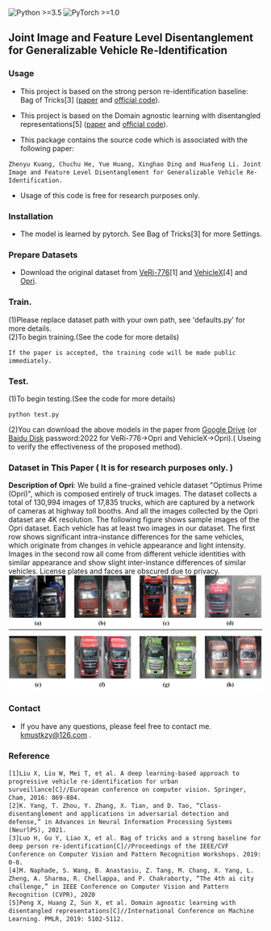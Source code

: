 ![Python >=3.5](https://img.shields.io/badge/Python->=3.7-blue.svg)
![PyTorch >=1.0](https://img.shields.io/badge/PyTorch->=1.0-yellow.svg)

## Joint Image and Feature Level Disentanglement for Generalizable Vehicle Re-Identification

### Usage
- This project is based on the strong person re-identification baseline: Bag of Tricks[3] ([paper](https://openaccess.thecvf.com/content_CVPRW_2019/papers/TRMTMCT/Luo_Bag_of_Tricks_and_a_Strong_Baseline_for_Deep_Person_CVPRW_2019_paper.pdf) and [official code](https://github.com/michuanhaohao/reid-strong-baseline)).


- This project is based on the Domain agnostic learning with disentangled representations[5] ([paper](http://proceedings.mlr.press/v97/peng19b/peng19b.pdf) and [official code](https://github.com/VisionLearningGroup/DAL/tree/19d74cc89a63664a45e79f9aebff32e7dc7bcea1)).

- This package contains the source code which is associated with the following paper:
```
Zhenyu Kuang, Chuchu He, Yue Huang, Xinghao Ding and Huafeng Li. Joint Image and Feature Level Disentanglement for Generalizable Vehicle Re-Identification. 
```
- Usage of this code is free for research purposes only. 

### Installation
- The model is learned by pytorch. See Bag of Tricks[3] for more Settings.

### Prepare Datasets
- Download the original dataset from [VeRi-776](https://vehiclereid.github.io/VeRi/)[1] and [VehicleX](https://github.com/yorkeyao/VehicleX)[4] and [Opri](https://github.com/KZYYYY/JIFD).

### Train.  
(1)Please replace dataset path with your own path, see 'defaults.py' for more details.    
(2)To begin training.(See the code for more details)

```
If the paper is accepted, the training code will be made public immediately.
```
### Test.   
(1)To begin testing.(See the code for more details)  

```
python test.py
```

(2)You can download the above models in the paper from [Google Drive](https://drive.google.com/drive/folders/15GtYcUJzjMJawhcIKX1xaDUUoUUNpMke?usp=sharing) (or  [Baidu Disk](https://pan.baidu.com/s/1SJJvFnCJFMa4qMK1QP8Gfg) password:2022 for VeRi-776→Opri and VehicleX→Opri).( Useing to verify the effectiveness of the proposed method).


### Dataset in This Paper ( It is for research purposes only. )

**Description of Opri**: We build a fine-grained vehicle dataset "Optimus Prime (Opri)", which is composed entirely of truck images. The dataset collects a total of 130,994 images of 17,835 trucks, which are captured by a network of cameras at highway toll booths. And all the images collected by the Opri dataset are 4K resolution. The following figure  shows sample images of the Opri dataset. Each vehicle has at least two images in our dataset. The first row shows significant intra-instance differences for the same vehicles, which originate from changes in vehicle appearance and light intensity. Images in the second row all come from different vehicle identities with similar appearance and show slight inter-instance differences of similar vehicles. License plates and faces are obscured due to privacy.
![framework](samples.png)


### Contact
- If you have any questions, please feel free to contact me. [kmustkzy@126.com](kmustkzy@126.com) . 

### Reference
```
[1]Liu X, Liu W, Mei T, et al. A deep learning-based approach to progressive vehicle re-identification for urban surveillance[C]//European conference on computer vision. Springer, Cham, 2016: 869-884.  
[2]K. Yang, T. Zhou, Y. Zhang, X. Tian, and D. Tao, “Class-disentanglement and applications in adversarial detection and defense,” in Advances in Neural Information Processing Systems (NeurlPS), 2021.
[3]Luo H, Gu Y, Liao X, et al. Bag of tricks and a strong baseline for deep person re-identification[C]//Proceedings of the IEEE/CVF Conference on Computer Vision and Pattern Recognition Workshops. 2019: 0-0.
[4]M. Naphade, S. Wang, B. Anastasiu, Z. Tang, M. Chang, X. Yang, L. Zheng, A. Sharma, R. Chellappa, and P. Chakraborty, “The 4th ai city challenge,” in IEEE Conference on Computer Vision and Pattern
Recognition (CVPR), 2020
[5]Peng X, Huang Z, Sun X, et al. Domain agnostic learning with disentangled representations[C]//International Conference on Machine Learning. PMLR, 2019: 5102-5112.
```
